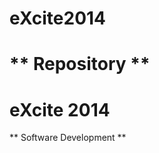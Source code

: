 eXcite2014
==========================
** Repository **
==========================
eXcite 2014
==========================
** Software Development **

